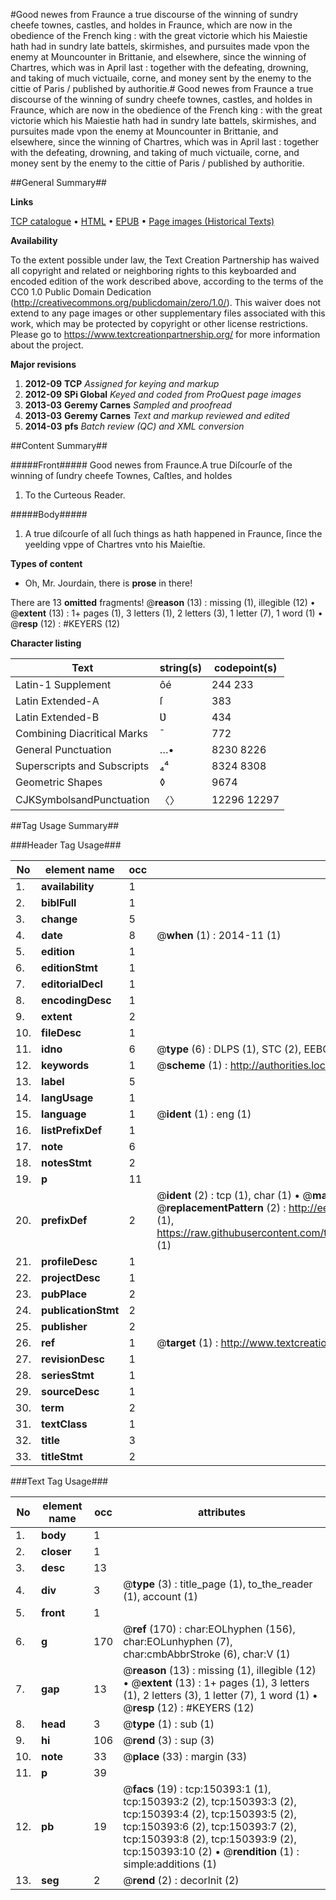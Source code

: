 #Good newes from Fraunce a true discourse of the winning of sundry cheefe townes, castles, and holdes in Fraunce, which are now in the obedience of the French king : with the great victorie which his Maiestie hath had in sundry late battels, skirmishes, and pursuites made vpon the enemy at Mouncounter in Brittanie, and elsewhere, since the winning of Chartres, which was in April last : together with the defeating, drowning, and taking of much victuaile, corne, and money sent by the enemy to the cittie of Paris / published by authoritie.#
Good newes from Fraunce a true discourse of the winning of sundry cheefe townes, castles, and holdes in Fraunce, which are now in the obedience of the French king : with the great victorie which his Maiestie hath had in sundry late battels, skirmishes, and pursuites made vpon the enemy at Mouncounter in Brittanie, and elsewhere, since the winning of Chartres, which was in April last : together with the defeating, drowning, and taking of much victuaile, corne, and money sent by the enemy to the cittie of Paris / published by authoritie.

##General Summary##

**Links**

[TCP catalogue](http://www.ota.ox.ac.uk/tcp/)  • 
[HTML](http://tei.it.ox.ac.uk/tcp/Texts-HTML/free/A72/A72085.html)  • 
[EPUB](http://tei.it.ox.ac.uk/tcp/Texts-EPUB/free/A72/A72085.epub) • 
[Page images (Historical Texts)](https://historicaltexts.jisc.ac.uk/eebo-39961087e)

**Availability**

To the extent possible under law, the Text Creation Partnership has waived all copyright and related or neighboring rights to this keyboarded and encoded edition of the work described above, according to the terms of the CC0 1.0 Public Domain Dedication (http://creativecommons.org/publicdomain/zero/1.0/). This waiver does not extend to any page images or other supplementary files associated with this work, which may be protected by copyright or other license restrictions. Please go to https://www.textcreationpartnership.org/ for more information about the project.

**Major revisions**

1. __2012-09__ __TCP__ *Assigned for keying and markup*
1. __2012-09__ __SPi Global__ *Keyed and coded from ProQuest page images*
1. __2013-03__ __Geremy Carnes__ *Sampled and proofread*
1. __2013-03__ __Geremy Carnes__ *Text and markup reviewed and edited*
1. __2014-03__ __pfs__ *Batch review (QC) and XML conversion*

##Content Summary##

#####Front#####
Good newes from Fraunce.A true Diſcourſe of the winning of ſundry cheefe Townes, Caſtles, and holdes
1. To the Curteous Reader.

#####Body#####

1. A true diſcourſe of all ſuch things as hath happened in Fraunce, ſince the yeelding vppe of Chartres vnto his Maieſtie.

**Types of content**

  * Oh, Mr. Jourdain, there is **prose** in there!

There are 13 **omitted** fragments! 
 @__reason__ (13) : missing (1), illegible (12)  •  @__extent__ (13) : 1+ pages (1), 3 letters (1), 2 letters (3), 1 letter (7), 1 word (1)  •  @__resp__ (12) : #KEYERS (12)

**Character listing**


|Text|string(s)|codepoint(s)|
|---|---|---|
|Latin-1 Supplement|ôé|244 233|
|Latin Extended-A|ſ|383|
|Latin Extended-B|Ʋ|434|
|Combining             Diacritical Marks|̄|772|
|General Punctuation|…•|8230 8226|
|Superscripts             and Subscripts|₄⁴|8324 8308|
|Geometric Shapes|◊|9674|
|CJKSymbolsandPunctuation|〈〉|12296 12297|

##Tag Usage Summary##

###Header Tag Usage###

|No|element name|occ|attributes|
|---|---|---|---|
|1.|__availability__|1||
|2.|__biblFull__|1||
|3.|__change__|5||
|4.|__date__|8| @__when__ (1) : 2014-11 (1)|
|5.|__edition__|1||
|6.|__editionStmt__|1||
|7.|__editorialDecl__|1||
|8.|__encodingDesc__|1||
|9.|__extent__|2||
|10.|__fileDesc__|1||
|11.|__idno__|6| @__type__ (6) : DLPS (1), STC (2), EEBO-CITATION (1), OCLC (1), VID (1)|
|12.|__keywords__|1| @__scheme__ (1) : http://authorities.loc.gov/ (1)|
|13.|__label__|5||
|14.|__langUsage__|1||
|15.|__language__|1| @__ident__ (1) : eng (1)|
|16.|__listPrefixDef__|1||
|17.|__note__|6||
|18.|__notesStmt__|2||
|19.|__p__|11||
|20.|__prefixDef__|2| @__ident__ (2) : tcp (1), char (1)  •  @__matchPattern__ (2) : ([0-9\-]+):([0-9IVX]+) (1), (.+) (1)  •  @__replacementPattern__ (2) : http://eebo.chadwyck.com/downloadtiff?vid=$1&page=$2 (1), https://raw.githubusercontent.com/textcreationpartnership/Texts/master/tcpchars.xml#$1 (1)|
|21.|__profileDesc__|1||
|22.|__projectDesc__|1||
|23.|__pubPlace__|2||
|24.|__publicationStmt__|2||
|25.|__publisher__|2||
|26.|__ref__|1| @__target__ (1) : http://www.textcreationpartnership.org/docs/. (1)|
|27.|__revisionDesc__|1||
|28.|__seriesStmt__|1||
|29.|__sourceDesc__|1||
|30.|__term__|2||
|31.|__textClass__|1||
|32.|__title__|3||
|33.|__titleStmt__|2||


###Text Tag Usage###

|No|element name|occ|attributes|
|---|---|---|---|
|1.|__body__|1||
|2.|__closer__|1||
|3.|__desc__|13||
|4.|__div__|3| @__type__ (3) : title_page (1), to_the_reader (1), account (1)|
|5.|__front__|1||
|6.|__g__|170| @__ref__ (170) : char:EOLhyphen (156), char:EOLunhyphen (7), char:cmbAbbrStroke (6), char:V (1)|
|7.|__gap__|13| @__reason__ (13) : missing (1), illegible (12)  •  @__extent__ (13) : 1+ pages (1), 3 letters (1), 2 letters (3), 1 letter (7), 1 word (1)  •  @__resp__ (12) : #KEYERS (12)|
|8.|__head__|3| @__type__ (1) : sub (1)|
|9.|__hi__|106| @__rend__ (3) : sup (3)|
|10.|__note__|33| @__place__ (33) : margin (33)|
|11.|__p__|39||
|12.|__pb__|19| @__facs__ (19) : tcp:150393:1 (1), tcp:150393:2 (2), tcp:150393:3 (2), tcp:150393:4 (2), tcp:150393:5 (2), tcp:150393:6 (2), tcp:150393:7 (2), tcp:150393:8 (2), tcp:150393:9 (2), tcp:150393:10 (2)  •  @__rendition__ (1) : simple:additions (1)|
|13.|__seg__|2| @__rend__ (2) : decorInit (2)|
